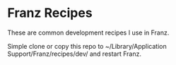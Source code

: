 # Franz Recipes

These are common development recipes I use in Franz.

Simple clone or copy this repo to ~/Library/Application Support/Franz/recipes/dev/
and restart Franz.
